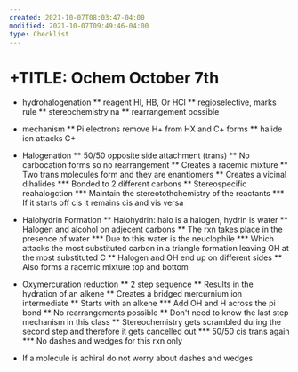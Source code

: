 ```yaml
---
created: 2021-10-07T08:03:47-04:00
modified: 2021-10-07T09:49:46-04:00
type: Checklist
---
```


# +TITLE: Ochem October 7th

* hydrohalogenation
** reagent HI, HB, Or HCl
** regioselective, marks rule
** stereochemistry na
** rearrangement possible

* mechanism
** Pi electrons remove H+ from HX and C+ forms
** halide ion attacks C+

* Halogenation
** 50/50 opposite side attachment (trans)
** No carbocation forms so no rearrangement
** Creates a racemic mixture
** Two trans molecules form and they are enantiomers
** Creates a vicinal dihalides
*** Bonded to 2 different carbons
** Stereospecific reahalogction
*** Maintain the stereotothchemistry of the reactants
*** If it starts off cis it remains cis and vis versa

* Halohydrin Formation
** Halohydrin: halo is a halogen, hydrin is water
** Halogen and alcohol on adjecent carbons
** The rxn takes place in the presence of water
*** Due to this water is the neuclophile
*** Which attacks the most substituted carbon in a triangle formation leaving OH at the most substituted C
** Halogen and OH end up on different sides
** Also forms a racemic mixture top and bottom

* Oxymercuration reduction
** 2 step sequence
** Results in the hydration of an alkene
** Creates a bridged mercurnium ion intermediate
** Starts with an alkene
*** Add OH and H across the pi bond
** No rearrangements possible
** Don't need to know the last step mechanism in this class
** Stereochemistry gets scrambled during the second step and therefore it gets cancelled out
*** 50/50 cis trans again
*** No dashes and wedges for this rxn only

* If a molecule is achiral do not worry about dashes and wedges
